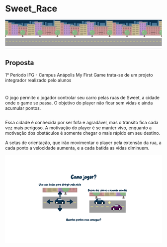 # Sweet_Race
![](https://github.com/mxtqn/Sweet_Race/blob/main/media/BackGround.png?raw=true)

## Proposta 
1° Período IFG - Campus Anápolis
My First Game trata-se de um projeto integrador realizado pelo alunos

#

O jogo permite o jogador controlar seu carro pelas ruas de Sweet, a cidade onde o game se passa. O objetivo do player não ficar sem vidas e ainda acumular pontos.  

## 

Essa cidade é conhecida por ser fofa e agradável, mas o trânsito fica cada vez mais perigoso. A motivação do player é se manter vivo,  enquanto a motivação dos obstáculos é somente chegar o mais rápido em seu destino.

A setas de orientação, que irão movimentar o player pela extensão da rua, a cada ponto a velocidade aumenta, e a cada batida as vidas diminuem.

![](https://github.com/mxtqn/Sweet_Race/blob/main/media/ComoJogar.png?raw=true)

